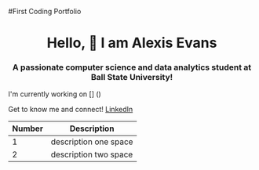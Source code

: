 #First Coding Portfolio
<h1 align="center"> Hello, 👋 I am Alexis Evans </h1>
<h3 align="center"> A passionate computer science and data analytics student at Ball State University! </h3>

I'm currently working on [] ()

Get to know me and connect! [LinkedIn](https://www.linkedin.com/in/alexis-evans-02a5512a7/)

| Number | Description |
| --- | --- |
| 1 | description one space |
| 2 | description two space |
